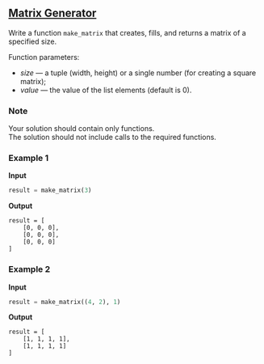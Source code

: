 ## [Matrix Generator](../../../solutions/4.2/42_b.py)

Write a function `make_matrix` that creates, fills, and returns a matrix of a specified size.

Function parameters:

- _size_ — a tuple (width, height) or a single number (for creating a square matrix);
- _value_ — the value of the list elements (default is 0).

### Note

Your solution should contain only functions.\
The solution should not include calls to the required functions.

### Example 1

__Input__
```python
result = make_matrix(3)
```

__Output__
```plaintext
result = [
    [0, 0, 0],
    [0, 0, 0],
    [0, 0, 0]
]
```

### Example 2

__Input__
```python
result = make_matrix((4, 2), 1)
```

__Output__
```plaintext
result = [
    [1, 1, 1, 1],
    [1, 1, 1, 1]
]
```